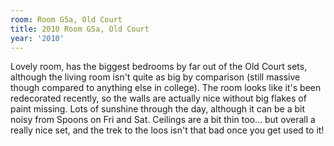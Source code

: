 ```yaml
---
room: Room G5a, Old Court
title: 2010 Room G5a, Old Court
year: '2010'
---
```


Lovely room, has the biggest bedrooms by far out of the Old Court sets, although the living room isn't quite as big by comparison (still massive though compared to anything else in college). The room looks like it's been redecorated recently, so the walls are actually nice without big flakes of paint missing. Lots of sunshine through the day, although it can be a bit noisy from Spoons on Fri and Sat. Ceilings are a bit thin too... but overall a really nice set, and the trek to the loos isn't that bad once you get used to it!